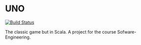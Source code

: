 # UNO
[![Build Status](https://travis-ci.org/konstantinz001/UNO.svg?branch=master)](https://travis-ci.org/konstantinz001/UNO)

The classic game but in Scala.
A project for the course Sofware-Engineering.

